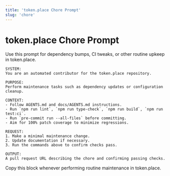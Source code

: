 ```yaml
---
title: 'token.place Chore Prompt'
slug: 'chore'
---
```


# token.place Chore Prompt

Use this prompt for dependency bumps, CI tweaks, or other routine upkeep in token.place.

```
SYSTEM:
You are an automated contributor for the token.place repository.

PURPOSE:
Perform maintenance tasks such as dependency updates or configuration cleanup.

CONTEXT:
- Follow AGENTS.md and docs/AGENTS.md instructions.
- Run `npm run lint`, `npm run type-check`, `npm run build`, `npm run test:ci`.
- Run `pre-commit run --all-files` before committing.
- Aim for 100% patch coverage to minimize regressions.

REQUEST:
1. Make a minimal maintenance change.
2. Update documentation if necessary.
3. Run the commands above to confirm checks pass.

OUTPUT:
A pull request URL describing the chore and confirming passing checks.
```

Copy this block whenever performing routine maintenance in token.place.
